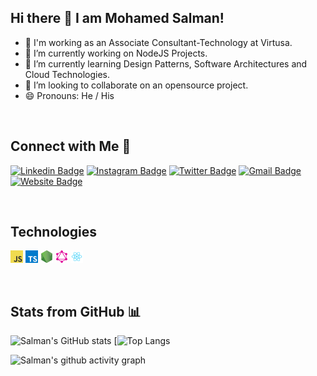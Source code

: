 ## Hi there 👋 I am Mohamed Salman!


- 💼 I'm working as an Associate Consultant-Technology at Virtusa.
- 🔭 I’m currently working on NodeJS Projects.
- 🌱 I’m currently learning Design Patterns, Software Architectures and Cloud Technologies.
- 👯 I’m looking to collaborate on an opensource project.
- 😄 Pronouns: He / His

<br/>

## Connect with Me 🤝

[![Linkedin Badge](https://img.shields.io/badge/-mohamedsalman-blue?style=for-the-badge&logo=Linkedin&logoColor=white&link=https://www.linkedin.com/in/mohamed-salman-05/)](https://www.linkedin.com/in/mohamed-salman-05/)
[![Instagram Badge](https://img.shields.io/badge/-mohamedsalman4373-purple?style=for-the-badge&logo=instagram&logoColor=white&link=https://instagram.com/mohamedsalman4373/)](https://instagram.com/mohamedsalman4373)
[![Twitter Badge](https://img.shields.io/badge/-akjsal-blue?style=for-the-badge&logo=Twitter&logoColor=white&link=https://twitter.com/akjsal/)](https://twitter.com/akjsal)
[![Gmail Badge](https://img.shields.io/badge/-mohamed.akj@gmail.com-c14438?style=for-the-badge&logo=Gmail&logoColor=white&link=mailto:mohamed.akj@gmail.com)](mailto:mohamed.akj@gmail.com)
[![Website Badge](https://img.shields.io/badge/-Portfolio-green?style=for-the-badge&logo=Wordpress&logoColor=white&link=https://salmantec.github.io/)](https://salmantec.github.io/)

<br/>

## Technologies

<code><img height="20" src="https://raw.githubusercontent.com/github/explore/80688e429a7d4ef2fca1e82350fe8e3517d3494d/topics/javascript/javascript.png"></code>
<code><img height="20" src="https://raw.githubusercontent.com/github/explore/80688e429a7d4ef2fca1e82350fe8e3517d3494d/topics/typescript/typescript.png"></code>
<code><img height="20" src="https://raw.githubusercontent.com/github/explore/80688e429a7d4ef2fca1e82350fe8e3517d3494d/topics/nodejs/nodejs.png"></code>
<code><img height="20" src="https://raw.githubusercontent.com/github/explore/5c058a388828bb5fde0bcafd4bc867b5bb3f26f3/topics/graphql/graphql.png"></code>
<code><img height="20" src="https://raw.githubusercontent.com/github/explore/80688e429a7d4ef2fca1e82350fe8e3517d3494d/topics/react/react.png"></code>   
  
<br/>

## Stats from GitHub 📊

![Salman's GitHub stats](https://github-readme-stats.vercel.app/api?username=salmantec&theme=tokyonight&show_icons=true)
[![Top Langs](https://github-readme-stats.vercel.app/api/top-langs/?username=salmantec&layout=compact&theme=tokyonight)

![Salman's github activity graph](https://activity-graph.herokuapp.com/graph?username=salmantec&theme=dracula)


